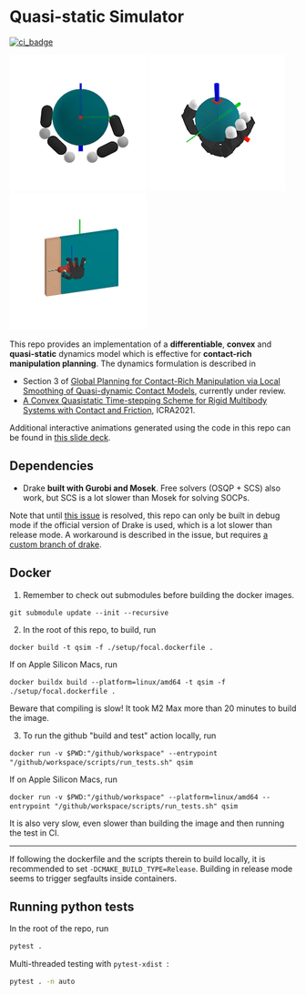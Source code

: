 # Quasi-static Simulator
[![ci_badge](https://github.com/pangtao22/quasistatic_simulator/actions/workflows/ci.yml/badge.svg)](https://github.com/pangtao22/quasistatic_simulator/actions)

![](/media/planar_hand.gif) ![](/media/allegro_hand_ball.gif) ![](/media/allegro_hand_door.gif)

This repo provides an implementation of a **differentiable**, **convex** and **quasi-static** dynamics model which is effective for **contact-rich manipulation planning**. The dynamics formulation is described in 
- Section 3 of [Global Planning for Contact-Rich Manipulation via
Local Smoothing of Quasi-dynamic Contact Models](https://arxiv.org/abs/2206.10787), currently under review.
- [A Convex Quasistatic Time-stepping Scheme for Rigid Multibody Systems with Contact and Friction](http://groups.csail.mit.edu/robotics-center/public_papers/Pang20b.pdf), ICRA2021.

Additional interactive animations generated using the code in this repo can be found in [this slide deck](https://slides.com/pang/deck-28a801).

## Dependencies
- Drake **built with Gurobi and Mosek**. Free solvers (OSQP + SCS) also work, but SCS is a lot slower than Mosek for solving SOCPs.

Note that until [this issue](https://github.com/RobotLocomotion/drake-external-examples/issues/216) is resolved, this repo can only be built in debug mode if the official version of Drake is used, which is a lot slower than release mode. A workaround is described in the issue, but requires [a custom branch of drake](https://github.com/pangtao22/drake/tree/my_main).


## Docker
1. Remember to check out submodules before building the docker images.
```
git submodule update --init --recursive
```

2. In the root of this repo, to build, run
```
docker build -t qsim -f ./setup/focal.dockerfile .
```

If on Apple Silicon Macs, run
```
docker buildx build --platform=linux/amd64 -t qsim -f ./setup/focal.dockerfile .
```
Beware that compiling is slow! It took M2 Max more than 20 minutes to build the 
image. 

3. To run the github "build and test" action locally, run
```
docker run -v $PWD:"/github/workspace" --entrypoint "/github/workspace/scripts/run_tests.sh" qsim
```
If on Apple Silicon Macs, run
```
docker run -v $PWD:"/github/workspace" --platform=linux/amd64 --entrypoint "/github/workspace/scripts/run_tests.sh" qsim
```
It is also very slow, even slower than building the image and then running 
the test in CI.

---
If following the dockerfile and the scripts therein to build locally, it is 
recommended to set `-DCMAKE_BUILD_TYPE=Release`. Building in release mode 
seems to trigger segfaults inside containers.   

## Running python tests
In the root of the repo, run 
```bash
pytest .
```
Multi-threaded testing with `pytest-xdist `:
```bash
pytest . -n auto
```
